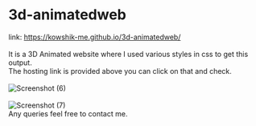 # 3d-animatedweb
link: https://kowshik-me.github.io/3d-animatedweb/ </br>
</br>
It is a 3D Animated website where I used various styles in css to get this output.</br>
The hosting link is provided above you can click on that and check.
</br></br>
![Screenshot (6)](https://user-images.githubusercontent.com/104454045/180503614-072975e9-de02-4627-88c0-ecc21ac93263.png)
</br></br>
![Screenshot (7)](https://user-images.githubusercontent.com/104454045/180503663-ff2e7168-b606-4968-91c5-771588ca5aa8.png)
</br>
Any queries feel free to contact me.

